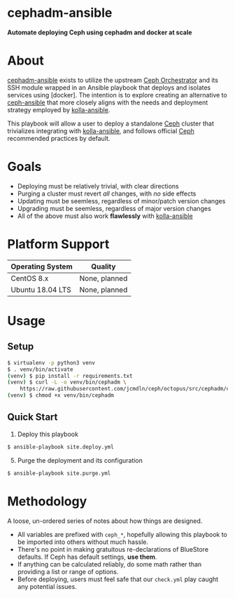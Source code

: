 cephadm-ansible
===================
**Automate deploying Ceph using cephadm and docker at scale**

About
===================
[cephadm-ansible] exists to utilize the upstream [Ceph Orchestrator]
and its SSH module wrapped in an Ansible playbook that deploys and
isolates services using [docker]. The intention is to explore creating
an alternative to [ceph-ansible] that more closely aligns with the
needs and deployment strategy employed by [kolla-ansible].

This playbook will allow a user to deploy a standalone [Ceph] cluster
that trivializes integrating with [kolla-ansible], and follows
official [Ceph] recommended practices by default.

Goals
===================
* Deploying must be relatively trivial, with clear directions
* Purging a cluster must revert _all_ changes, with _no_ side effects
* Updating must be seemless, regardless of minor/patch version changes
* Upgrading must be seemless, regardless of major version changes
* All of the above must also work **flawlessly** with [kolla-ansible]

Platform Support
==============================
| Operating System   | Quality |
| ------------------ | ------- |
| CentOS 8.x         | None, planned
| Ubuntu 18.04 LTS   | None, planned

Usage
===================

Setup
-------------------
```sh
$ virtualenv -p python3 venv
$ . venv/bin/activate
(venv) $ pip install -r requirements.txt
(venv) $ curl -L -o venv/bin/cephadm \
    https://raw.githubusercontent.com/jcmdln/ceph/octopus/src/cephadm/cephadm
(venv) $ chmod +x venv/bin/cephadm
```

Quick Start
-------------------

1. Deploy this playbook

  ```sh
  $ ansible-playbook site.deploy.yml
  ```

5. Purge the deployment and its configuration

  ```sh
  $ ansible-playbook site.purge.yml
  ```

Methodology
==============================
A loose, un-ordered series of notes about how things are designed.

* All variables are prefixed with `ceph_*`, hopefully allowing this
  playbook to be imported into others without much hassle.
* There's no point in making gratuitous re-declarations of BlueStore
  defaults.  If Ceph has default settings, **use them**.
* If anything can be calculated reliably, do some math rather than
  providing a list or range of options.
* Before deploying, users must feel safe that our `check.yml` play
  caught any potential issues.

[ceph]: ceph.com
[ceph orchestrator]: https://docs.ceph.com/docs/master/mgr/orchestrator_cli/
[ceph-ansible]: https://github.com/ceph/ceph-ansible
[cephadm]: https://docs.ceph.com/docs/master/bootstrap
[cephadm-ansible]: https://github.com/jcmdln/cephadm-ansible
[kolla-ansible]: https://github.com/openstack/kolla-ansible
